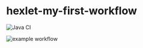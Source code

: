 # hexlet-my-first-workflow
![Java CI](https://github.com/a88217/hexlet-my-first-workflow/workflows/workflow.yml/badge.svg)

![example workflow](https://github.com/a88217/hexlet-my-first-workflow/actions/workflows/workflow.yml/badge.svg)